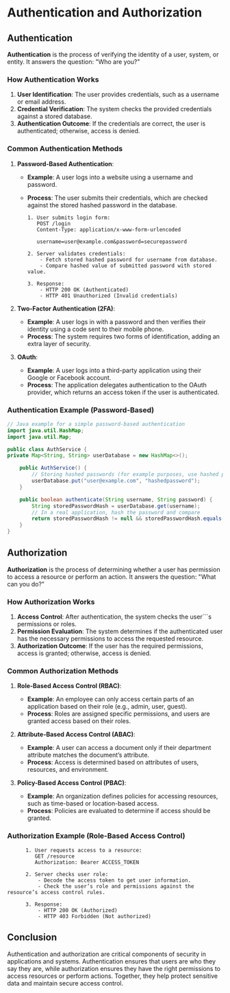# Authentication and Authorization

## Authentication

**Authentication** is the process of verifying the identity of a user, system, or entity. It answers the question: "Who are you?"

### How Authentication Works

1. **User Identification**: The user provides credentials, such as a username or email address.
2. **Credential Verification**: The system checks the provided credentials against a stored database.
3. **Authentication Outcome**: If the credentials are correct, the user is authenticated; otherwise, access is denied.

### Common Authentication Methods

1. **Password-Based Authentication**:
    - **Example**: A user logs into a website using a username and password.
    - **Process**: The user submits their credentials, which are checked against the stored hashed password in the database.

      ```plaintext
      1. User submits login form:
         POST /login
         Content-Type: application/x-www-form-urlencoded

         username=user@example.com&password=securepassword

      2. Server validates credentials:
          - Fetch stored hashed password for username from database.
          - Compare hashed value of submitted password with stored value.

      3. Response:
          - HTTP 200 OK (Authenticated)
          - HTTP 401 Unauthorized (Invalid credentials)
      ```

2. **Two-Factor Authentication (2FA)**:
    - **Example**: A user logs in with a password and then verifies their identity using a code sent to their mobile phone.
    - **Process**: The system requires two forms of identification, adding an extra layer of security.

3. **OAuth**:
    - **Example**: A user logs into a third-party application using their Google or Facebook account.
    - **Process**: The application delegates authentication to the OAuth provider, which returns an access token if the user is authenticated.

### Authentication Example (Password-Based)

```java
// Java example for a simple password-based authentication
import java.util.HashMap;
import java.util.Map;

public class AuthService {
private Map<String, String> userDatabase = new HashMap<>();

    public AuthService() {
        // Storing hashed passwords (for example purposes, use hashed passwords in real applications)
        userDatabase.put("user@example.com", "hashedpassword");
    }

    public boolean authenticate(String username, String password) {
        String storedPasswordHash = userDatabase.get(username);
        // In a real application, hash the password and compare
        return storedPasswordHash != null && storedPasswordHash.equals("hashedpassword"); // Example comparison
    }
}
```

## Authorization

**Authorization** is the process of determining whether a user has permission to access a resource or perform an action. It answers the question: "What can you do?"

### How Authorization Works

1. **Access Control**: After authentication, the system checks the user```s permissions or roles.
2. **Permission Evaluation**: The system determines if the authenticated user has the necessary permissions to access the requested resource.
3. **Authorization Outcome**: If the user has the required permissions, access is granted; otherwise, access is denied.

### Common Authorization Methods

1. **Role-Based Access Control (RBAC)**:
    - **Example**: An employee can only access certain parts of an application based on their role (e.g., admin, user, guest).
    - **Process**: Roles are assigned specific permissions, and users are granted access based on their roles.

2. **Attribute-Based Access Control (ABAC)**:
    - **Example**: A user can access a document only if their department attribute matches the document’s attribute.
    - **Process**: Access is determined based on attributes of users, resources, and environment.

3. **Policy-Based Access Control (PBAC)**:
    - **Example**: An organization defines policies for accessing resources, such as time-based or location-based access.
    - **Process**: Policies are evaluated to determine if access should be granted.

### Authorization Example (Role-Based Access Control)

   ```plaintext
         1. User requests access to a resource:
            GET /resource
            Authorization: Bearer ACCESS_TOKEN
         
         2. Server checks user role:
             - Decode the access token to get user information.
             - Check the user’s role and permissions against the resource’s access control rules.
         
         3. Response:
             - HTTP 200 OK (Authorized)
             - HTTP 403 Forbidden (Not authorized)
   ```

## Conclusion

Authentication and authorization are critical components of security in applications and systems. Authentication ensures that users are who they say they are, while authorization ensures they have the right permissions to access resources or perform actions. Together, they help protect sensitive data and maintain secure access control.
